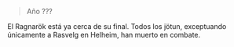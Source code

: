 > Año ???

El Ragnarök está ya cerca de su final. Todos los jötun, exceptuando únicamente a Rasvelg en Helheim, han muerto en combate.